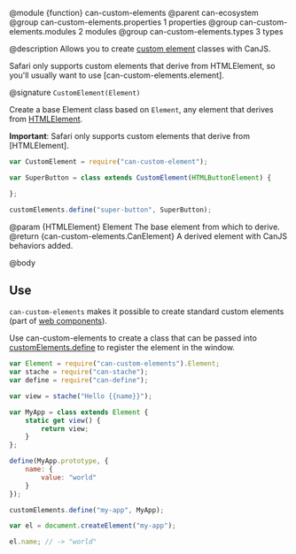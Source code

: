 @module {function} can-custom-elements
@parent can-ecosystem
@group can-custom-elements.properties 1 properties
@group can-custom-elements.modules 2 modules
@group can-custom-elements.types 3 types

@description Allows you to create [custom element](https://developer.mozilla.org/en-US/docs/Web/Web_Components/Custom_Elements) classes with CanJS.

Safari only supports custom elements that derive from HTMLElement, so you'll usually want to use [can-custom-elements.element].

@signature `CustomElement(Element)`

Create a base Element class based on `Element`, any element that derives from [HTMLElement](https://developer.mozilla.org/en-US/docs/Web/API/HTMLElement).

**Important**: Safari only supports custom elements that derive from [HTMLElement].

```js
var CustomElement = require("can-custom-element");

var SuperButton = class extends CustomElement(HTMLButtonElement) {

};

customElements.define("super-button", SuperButton);
```

@param {HTMLElement} Element The base element from which to derive.
@return {can-custom-elements.CanElement} A derived element with CanJS behaviors added.

@body

## Use

`can-custom-elements` makes it possible to create standard custom elements (part of [web components](https://developer.mozilla.org/en-US/docs/Web/Web_Components)).

Use can-custom-elements to create a class that can be passed into [customElements.define](https://developer.mozilla.org/en-US/docs/Web/API/CustomElementRegistry/define) to register the element in the window.

```js
var Element = require("can-custom-elements").Element;
var stache = require("can-stache");
var define = require("can-define");

var view = stache("Hello {{name}}");

var MyApp = class extends Element {
	static get view() {
		return view;
	}
};

define(MyApp.prototype, {
	name: {
		value: "world"
	}
});

customElements.define("my-app", MyApp);

var el = document.createElement("my-app");

el.name; // -> "world"
```
